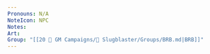 ```yaml
---
Pronouns: N/A
NoteIcon: NPC
Notes: 
Art: 
Group: "[[20 🌟 GM Campaigns/🐌 Slugblaster/Groups/BRB.md|BRB]]"
---
```

